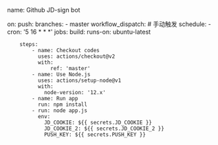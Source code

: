 name: Github JD-sign bot

on:
    push:
        branches:
            - master
    workflow_dispatch: # 手动触发
    schedule:
        - cron: '5 16 * * *'
jobs:
    build:
        runs-on: ubuntu-latest

        steps:
            - name: Checkout codes
              uses: actions/checkout@v2
              with:
                  ref: 'master'
            - name: Use Node.js
              uses: actions/setup-node@v1
              with:
                node-version: '12.x'
            - name: Run app
              run: npm install
            - run: node app.js
              env:
                JD_COOKIE: ${{ secrets.JD_COOKIE }}
                JD_COOKIE_2: ${{ secrets.JD_COOKIE_2 }} 
                PUSH_KEY: ${{ secrets.PUSH_KEY }}
                
                
                
